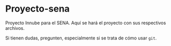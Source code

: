 # Proyecto-sena
Proyecto Innube para el SENA. Aquí se hará el proyecto con sus respectivos archivos.

Si tienen dudas, pregunten, especialmente si se trata de cómo usar `git`.